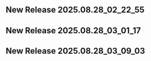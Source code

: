 ## New Release 2025.08.28_02_22_55
## New Release 2025.08.28_03_01_17
## New Release 2025.08.28_03_09_03
